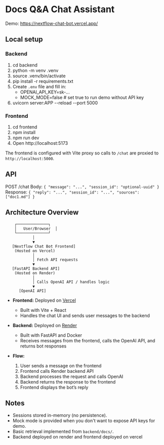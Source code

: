 # Docs Q&A Chat Assistant

Demo: https://nextflow-chat-bot.vercel.app/

## Local setup

### Backend
1. cd backend
2. python -m venv .venv
3. source .venv/bin/activate
4. pip install -r requirements.txt
5. Create `.env` file and fill in:
   - OPENAI_API_KEY=sk-...
   - MOCK_MODE=false  # set true to run demo without API key
6. uvicorn server:APP --reload --port 5000

### Frontend
1. cd frontend
2. npm install
3. npm run dev
4. Open http://localhost:5173

The frontend is configured with Vite proxy so calls to `/chat` are proxied to `http://localhost:5000`.

## API
POST /chat
Body: `{ "message": "...", "session_id": "optional-uuid" }`
Response: `{ "reply": "...", "session_id": "...", "sources": ["doc1.md"] }`

## Architecture Overview

        ┌──────────────┐
        │   User/Browser  │
        └──────────────┘
                │
                ▼
       [Nextflow Chat Bot Frontend]
        (Hosted on Vercel)
                │
                │ Fetch API requests
                ▼
       [FastAPI Backend API]
        (Hosted on Render)
                │
                │ Calls OpenAI API / handles logic
                ▼
          [OpenAI API]



- **Frontend:** Deployed on [Vercel](https://nextflow-chat-bot.vercel.app)  
  - Built with Vite + React  
  - Handles the chat UI and sends user messages to the backend

- **Backend:** Deployed on [Render](https://nextflow-backend.onrender.com)  
  - Built with FastAPI and Docker  
  - Receives messages from the frontend, calls the OpenAI API, and returns bot responses

- **Flow:**  
  1. User sends a message on the frontend  
  2. Frontend calls Render backend API  
  3. Backend processes the request and calls OpenAI  
  4. Backend returns the response to the frontend  
  5. Frontend displays the bot’s reply



## Notes
- Sessions stored in-memory (no persistence).
- Mock mode is provided when you don't want to expose API keys for demo.
- Basic retrieval implemented from `backend/docs/`.
- Backend deployed on render and frontend deployed on vercel

